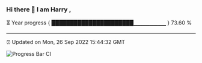 ### Hi there 👋 I am Harry , 

⏳ Year progress { ██████████████████████▁▁▁▁▁▁▁▁ } 73.60 %

---

⏰ Updated on Mon, 26 Sep 2022 15:44:32 GMT

![Progress Bar CI](https://github.com/duykhang68/duykhang68/workflows/Progress%20Bar%20CI/badge.svg)
